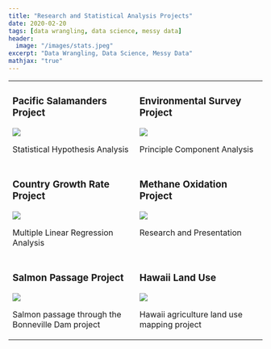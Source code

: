 ```yaml
---
title: "Research and Statistical Analysis Projects"
date: 2020-02-20
tags: [data wrangling, data science, messy data]
header:
  image: "/images/stats.jpeg"
excerpt: "Data Wrangling, Data Science, Messy Data"
mathjax: "true"
---
```



<table width="100%" class="map_links">
  <tr>
    <td width="50%" valign="top">
      <h3>Pacific Salamanders Project</h3>
  <a href="https://allisonbaileyr14.github.io/website/salamanders/"><img src="{{ site.url }}{{ site.baseurl }}/images/salamander.jpg"></a>
  <p>Statistical Hypothesis Analysis</p></td>
    <td  width="50%" valign="top">
      <h3>Environmental Survey Project</h3>
  <a href="https://allisonbaileyr14.github.io/website/correlations/"><img src="{{ site.url }}{{ site.baseurl }}/images/windmill.jpg"></a>
  <p>Principle Component Analysis</p>
    </td>
  </tr>
  <tr>
    <td  width="50%" valign="top">
      <h3>Country Growth Rate Project</h3>
  <a href="https://allisonbaileyr14.github.io/website/ecology/"><img src="{{ site.url }}{{ site.baseurl }}/images/globe_buildfinal.jpg"></a>
  <p>Multiple Linear Regression Analysis</p></td>
     <td width="50%" valign="top">
      <h3>Methane Oxidation Project</h3>
  <a href="https://allisonbaileyr14.github.io/website/methane/"><img src="{{ site.url }}{{ site.baseurl }}/images/oxidation.jpg"></a>
  <p>Research and Presentation</p></td>
  </tr>
    <tr>
    <td width="50%" valign="top">
      <h3>Salmon Passage Project</h3>
  <a href="https://allisonbaileyr14.github.io/website/salmon/"><img src="{{ site.url }}{{ site.baseurl }}/images/salmonjump.jpg"></a>
  <p>Salmon passage through the Bonneville Dam project </p></td>
       <td width="50%" valign="top">
      <h3>Hawaii Land Use</h3>
  <a href="https://allisonbaileyr14.github.io/website/hawaii/"><img src="{{ site.url }}{{ site.baseurl }}/images/hawaii2.jpg"></a>
  <p>Hawaii agriculture land use mapping project </p></td>
  </tr>
  </table>
  
      
  
